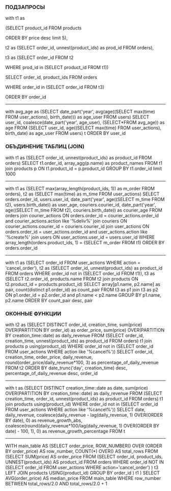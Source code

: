 ### ПОДЗАПРОСЫ

with t1 as 

(SELECT product_id FROM products

ORDER BY price desc limit 5), 

t2 as (SELECT order_id, unnest(product_ids) as prod_id FROM   orders), 

t3 as (SELECT order_id FROM t2

WHERE  prod_id in (SELECT product_id FROM   t1))

SELECT order_id, product_ids FROM orders

WHERE order_id in (SELECT order_id FROM t3)

ORDER BY order_id

------------------------------

with avg_age as (SELECT date_part('year', avg(age((SELECT max(time)
                                                                    FROM   user_actions), birth_date))) as age_user
                 FROM   users)
SELECT user_id,
       coalesce(date_part('year', age_user), (SELECT*FROM avg_age)) as age
FROM   (SELECT user_id,
               age((SELECT max(time)
             FROM   user_actions), birth_date) as age_user
        FROM   users) t
ORDER BY user_id

### ОБЪДИНЕНИЕ ТАБЛИЦ (JOIN)

with t1 as (SELECT order_id,
                   unnest(product_ids) as product_id
            FROM   orders)
SELECT t1.order_id,
       array_agg(p.name) as product_names
FROM   t1 join products p
        ON t1.product_id = p.product_id
GROUP BY t1.order_id limit 1000

------------------------------

with t1 as (SELECT max(array_length(product_ids, 1)) as m_order
            FROM   orders), t2 as (SELECT max(time) as m_time
                       FROM   user_actions)
SELECT orders.order_id,
       users.user_id,
       date_part('year', age((SELECT m_time
                       FROM   t2), users.birth_date)) as user_age, couriers.courier_id, date_part('year', age((SELECT m_time
                                                                                        FROM   t2), couriers.birth_date)) as courier_age
FROM   orders join courier_actions
        ON orders.order_id = courier_actions.order_id and
           courier_actions.action like '%deliv%' join couriers
        ON courier_actions.courier_id = couriers.courier_id join user_actions
        ON orders.order_id = user_actions.order_id and
           user_actions.action like '%create%' join users
        ON user_actions.user_id = users.user_id
WHERE  array_length(orders.product_ids, 1) = (SELECT m_order
                                              FROM   t1)
ORDER BY orders.order_id

------------------------------

with t1 as (SELECT order_id
            FROM   user_actions
            WHERE  action = 'cancel_order'), t2 as (SELECT order_id,
                                               unnest(product_ids) as product_id
                                        FROM   orders
                                        WHERE  order_id not in (SELECT order_id
                                                                FROM   t1)), t3 as (SELECT t2.order_id,
                           products.name
                    FROM   t2 join products
                            ON t2.product_id = products.product_id)
SELECT array[p1.name,
       p2.name] as pair,
       count(distinct p1.order_id) as count_pair
FROM   t3 as p1 join t3 as p2
        ON p1.order_id = p2.order_id and
           p1.name < p2.name
GROUP BY p1.name, p2.name
ORDER BY count_pair desc, pair

### ОКОННЫЕ ФУНКЦИИ

with t2 as (SELECT DISTINCT order_id,
                            creation_time,
                            sum(price) OVER(PARTITION BY order_id) as order_price,
                            sum(price) OVER(PARTITION BY creation_time::date) as daily_revenue
            FROM   (SELECT order_id,
                           creation_time,
                           unnest(product_ids) as product_id
                    FROM   orders) t1 join products p using(product_id)
            WHERE  order_id not in (SELECT order_id
                                    FROM   user_actions
                                    WHERE  action like '%cancel%'))
SELECT order_id,
       creation_time,
       order_price,
       daily_revenue,
       round(order_price/daily_revenue*100, 3) as percentage_of_daily_revenue
FROM   t2
ORDER BY date_trunc('day', creation_time) desc, percentage_of_daily_revenue desc, order_id

------------------------------

with t as (SELECT DISTINCT creation_time::date as date,
                           sum(price) OVER(PARTITION BY creation_time::date) as daily_revenue
           FROM   (SELECT creation_time,
                          order_id,
                          unnest(product_ids) as product_id
                   FROM   orders) t1 join products using(product_id)
           WHERE  order_id not in (SELECT order_id
                                   FROM   user_actions
                                   WHERE  action like '%cancel%'))
SELECT date,
       daily_revenue,
       coalesce(daily_revenue - lag(daily_revenue, 1) OVER(ORDER BY date),
                0) as revenue_growth_abs,
       coalesce(round(daily_revenue*100/lag(daily_revenue, 1) OVER(ORDER BY date) - 100, 1),
                0) as revenue_growth_percentage
FROM   t

------------------------------

WITH main_table AS 
(SELECT order_price, ROW_NUMBER() OVER (ORDER BY order_price) AS row_number, 
COUNT(*) OVER() AS total_rows 
FROM (SELECT SUM(price) AS order_price 
FROM (SELECT order_id, product_ids, UNNEST(product_ids) AS product_id 
FROM orders 
WHERE order_id NOT IN 
(SELECT order_id FROM user_actions WHERE action='cancel_order') ) t3 
LEFT JOIN products USING(product_id) 
GROUP BY order_id ) t1 ) 
SELECT AVG(order_price) AS median_price FROM main_table 
WHERE row_number BETWEEN total_rows/2.0 AND total_rows/2.0 + 1
